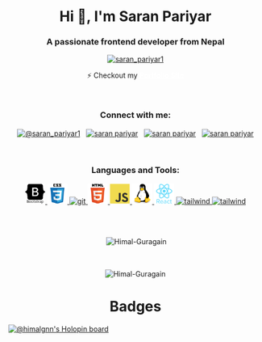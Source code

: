 <center style="">
  <h1 align="center" >Hi 👋, I'm Saran Pariyar</h1>
  <h3 align="center">A passionate frontend developer from Nepal</h3>


  <p align="center">
    <a href="https://twitter.com/himalgnn" target="_blank"
      ><img
        src="https://img.shields.io/twitter/follow/himalgnn?logo=twitter&style=for-the-badge"
        alt="saran_pariyar1"
    /></a>
  </p>

   <p align="center"> ⚡ Checkout my  <a href="https://himal61.com.np" target="_blank" style="color:white; font-weight:bold;"> Portfolio Site</a>  </p>
<br>

  <h3 align="center">Connect with me:</h3>

  <p align="center">
    <a
      href="https://twitter.com/himalgnn"
      target="_blank"
      ><img
        align="center"
        src="https://raw.githubusercontent.com/rahuldkjain/github-profile-readme-generator/master/src/images/icons/Social/twitter.svg"
        alt="@saran_pariyar1"
        height="30"
        width="40"
    /></a>
    &nbsp;
    <a
      href="https://www.linkedin.com/in/himalgnn/"
      target="_blank"
      ><img
        align="center"
        src="https://raw.githubusercontent.com/rahuldkjain/github-profile-readme-generator/master/src/images/icons/Social/linked-in-alt.svg"
        alt="saran pariyar"
        height="30"
        width="40"
    /></a>
    &nbsp;
    <a
      href="https://www.facebook.com/himalgnn/"
      target="_blank"
      ><img
        align="center"
        src="https://raw.githubusercontent.com/rahuldkjain/github-profile-readme-generator/master/src/images/icons/Social/facebook.svg"
        alt="saran pariyar"
        height="30"
        width="40"
    /></a>
    &nbsp;
    <a
      href="https://www.instagram.com/himalgnn/"
      target="_blank"
      ><img
        align="center"
        src="https://raw.githubusercontent.com/rahuldkjain/github-profile-readme-generator/master/src/images/icons/Social/instagram.svg"
        alt="saran pariyar"
        height="30"
        width="40"
    /></a>
  </p>
<br>
  <h3 align="center">Languages and Tools:</h3>
  <p align="center">
    <a href="https://getbootstrap.com" target="_blank" rel="noreferrer">
      <img
        src="https://raw.githubusercontent.com/devicons/devicon/master/icons/bootstrap/bootstrap-plain-wordmark.svg"
        alt="bootstrap"
        width="40"
        height="40"
      />
    </a>
    <a href="https://www.w3schools.com/css/" target="_blank" rel="noreferrer">
      <img
        src="https://raw.githubusercontent.com/devicons/devicon/master/icons/css3/css3-original-wordmark.svg"
        alt="css3"
        width="40"
        height="40"
      />
    </a>
    <a href="https://git-scm.com/" target="_blank" rel="noreferrer">
      <img
        src="https://www.vectorlogo.zone/logos/git-scm/git-scm-icon.svg"
        alt="git"
        width="40"
        height="40"
      />
    </a>
    <a href="https://www.w3.org/html/" target="_blank" rel="noreferrer">
      <img
        src="https://raw.githubusercontent.com/devicons/devicon/master/icons/html5/html5-original-wordmark.svg"
        alt="html5"
        width="40"
        height="40"
      />
    </a>
    <a
      href="https://developer.mozilla.org/en-US/docs/Web/JavaScript"
      target="_blank"
      rel="noreferrer"
    >
      <img
        src="https://raw.githubusercontent.com/devicons/devicon/master/icons/javascript/javascript-original.svg"
        alt="javascript"
        width="40"
        height="40"
      />
    </a>
    <a href="https://www.linux.org/" target="_blank" rel="noreferrer">
      <img
        src="https://raw.githubusercontent.com/devicons/devicon/master/icons/linux/linux-original.svg"
        alt="linux"
        width="40"
        height="40"
      />
    </a>
    <a href="https://reactjs.org/" target="_blank" rel="noreferrer">
      <img
        src="https://raw.githubusercontent.com/devicons/devicon/master/icons/react/react-original-wordmark.svg"
        alt="react"
        width="40"
        height="40"
      />
    </a>
    <a href="https://tailwindcss.com/" target="_blank" rel="noreferrer">
      <img
        src="https://www.vectorlogo.zone/logos/tailwindcss/tailwindcss-icon.svg"
        alt="tailwind"
        width="40"
        height="40"
      />
    </a>
    <a href="https://typescript.com/" target="_blank" rel="noreferrer">
      <img
        src="https://encrypted-tbn0.gstatic.com/images?q=tbn:ANd9GcQydgBPB5L19c3G7nU-RTJAMXEcWCYfyvU-jskDjTyWVA&s"
        alt="tailwind"
        width="40"
        height="40"
      />
    </a>
  </p>
  <br />
 
  <br />
  <p align="center">
    &nbsp;<img
      align="center"
      src="https://github-readme-stats.vercel.app/api?username=himalgnn&show_icons=true&locale=en"
      alt="Himal-Guragain"
    />
  </p>
<br />
<p align="center">
  <img
  align="center"
    src="https://github-readme-streak-stats.herokuapp.com/?user=himalgnn"
    alt="Himal-Guragain"
  />
</p>

</center>
<h1 align="center">Badges</h1>

[![@himalgnn's Holopin board](https://holopin.me/himalgnn)](https://holopin.io/@himalgnn)

